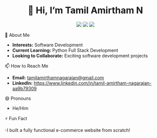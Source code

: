 <h1 align="center">👋 Hi, I’m Tamil Amirtham N</h1>

<p align="center">
  <img src="https://img.shields.io/badge/Pronouns-He/Him-blueviolet">
  <img src="https://img.shields.io/badge/Python-Full_Stack_Development-brightgreen">
  <img src="https://img.shields.io/github/followers/yourusername?style=social">
</p>

 👀 About Me

- **Interests:** Software Development
- **Current Learning:** Python Full Stack Development
- **Looking to Collaborate:** Exciting software development projects

📫 How to Reach Me

- **Email:** tamilamirthamnagarajan@gmail.com
- **LinkedIn:** https://www.linkedin.com/in/tamil-amirtham-nagarajan-aa9b79309

 😄 Pronouns

- He/Him

 ⚡ Fun Fact

-I built a fully functional e-commerce website from scratch!


<!---
NmTamil2/NmTamil2 is a ✨ special ✨ repository because its `README.md` (this file) appears on your GitHub profile.
You can click the Preview link to take a look at your changes.
--->
